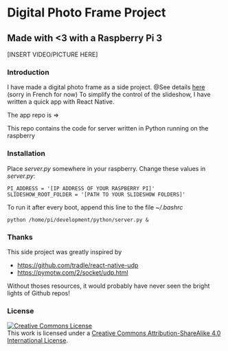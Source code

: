 # Digital Photo Frame Project

## Made with <3 with a Raspberry Pi 3

[INSERT VIDEO/PICTURE HERE]

### Introduction

I have made a digital photo frame as a side project.
@See details [here](https://medium.com/@Gr3g0ire/un-cadre-photo-digital-19aee3bfddbc) (sorry in French for now) 
To simplify the control of the slideshow, I have written a quick app with React Native.

The app repo is =>  

This repo contains the code for server written in Python running on the raspberry

### Installation

Place *server.py* somewhere in your raspberry.
Change these values in *server.py*:
```
PI_ADDRESS = '[IP ADDRESS OF YOUR RASPBERRY PI]'
SLIDESHOW_ROOT_FOLDER = '[PATH TO YOUR SLIDESHOW FOLDERS]'
```

To run it after every boot, append this line to the file *~/.bashrc*

```
python /home/pi/development/python/server.py &
```

### Thanks
This side project was greatly inspired by 

- https://github.com/tradle/react-native-udp 
- https://pymotw.com/2/socket/udp.html


Without thoses resources, it would probably have never seen the bright
lights of Github repos!

### License
<a rel="license" href="https://creativecommons.org/licenses/by-sa/4.0/"><img alt="Creative Commons License" style="border-width:0" src="https://licensebuttons.net/l/by-sa/4.0/88x31.png" /></a><br />This work is licensed under a <a rel="license" href="https://creativecommons.org/licenses/by-sa/4.0/">Creative Commons Attribution-ShareAlike 4.0 International License</a>.
